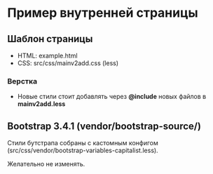 # Пример внутренней страницы
## Шаблон страницы
* HTML: example.html
* CSS: src/css/mainv2add.css (less)

### Верстка

* Новые стили стоит добавлять через **@include** новых файлов в **mainv2add.less**

## Bootstrap 3.4.1 (vendor/bootstrap-source/)

Стили бутстрапа собраны с кастомным конфигом (src/css/vendor/bootstrap-variables-capitalist.less).

Желательно не изменять.


